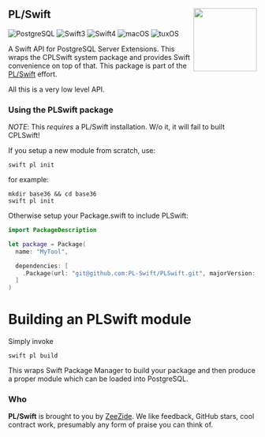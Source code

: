 <h2>PL/Swift
  <img src="http://zeezide.com/img/plswift.svg"
       align="right" width="128" height="128" />
</h2>

![PostgreSQL](https://img.shields.io/badge/postgresql-10-yellow.svg)
![Swift3](https://img.shields.io/badge/swift-3-blue.svg)
![Swift4](https://img.shields.io/badge/swift-4-blue.svg)
![macOS](https://img.shields.io/badge/os-macOS-green.svg?style=flat)
![tuxOS](https://img.shields.io/badge/os-tuxOS-green.svg?style=flat)

A Swift API for PostgreSQL Server Extensions.
This wraps the CPLSwift system package and
provides Swift convenience on top of that.
This package is part of the [PL/Swift](https://github.com/PL-Swift/) effort.

All this is a very low level API.


### Using the PLSwift package

*NOTE*: This *requires* a PL/Swift installation. W/o it, it will
        fail to built CPLSwift!

If you setup a new module from scratch, use:

    swift pl init
    
for example:

    mkdir base36 && cd base36
    swift pl init

Otherwise setup your Package.swift to include PLSwift:

```Swift
import PackageDescription

let package = Package(
  name: "MyTool",

  dependencies: [
    .Package(url: "git@github.com:PL-Swift/PLSwift.git", majorVersion: 0),
  ]
)
```


# Building an PLSwift module

Simply invoke

    swift pl build

This wraps Swift Package Manager to build your package
and then produce a proper module which can be loaded
into PostgreSQL.


### Who

**PL/Swift** is brought to you by
[ZeeZide](http://zeezide.de).
We like feedback, GitHub stars, cool contract work,
presumably any form of praise you can think of.
